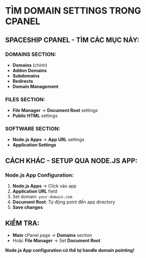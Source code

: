 # TÌM DOMAIN SETTINGS TRONG CPANEL

## SPACESHIP CPANEL - TÌM CÁC MỤC NÀY:

### DOMAINS SECTION:
- **Domains** (chính)
- **Addon Domains** 
- **Subdomains**
- **Redirects**
- **Domain Management**

### FILES SECTION:
- **File Manager** → **Document Root** settings
- **Public HTML** settings

### SOFTWARE SECTION:
- **Node.js Apps** → **App URL** settings
- **Application Settings**

## CÁCH KHÁC - SETUP QUA NODE.JS APP:

### Node.js App Configuration:
1. **Node.js Apps** → Click vào app
2. **Application URL** field
3. Set domain: `your-domain.com`
4. **Document Root**: Tự động point đến app directory
5. **Save changes**

## KIỂM TRA:
- **Main** cPanel page → **Domains** section
- Hoặc **File Manager** → Set **Document Root**

**Node.js App configuration có thể tự handle domain pointing!**